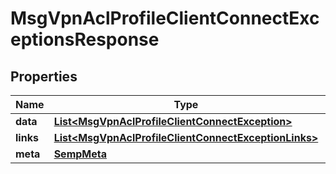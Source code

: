 

# MsgVpnAclProfileClientConnectExceptionsResponse


## Properties

| Name | Type | Description | Notes |
|------------ | ------------- | ------------- | -------------|
|**data** | [**List&lt;MsgVpnAclProfileClientConnectException&gt;**](MsgVpnAclProfileClientConnectException.md) |  |  [optional] |
|**links** | [**List&lt;MsgVpnAclProfileClientConnectExceptionLinks&gt;**](MsgVpnAclProfileClientConnectExceptionLinks.md) |  |  [optional] |
|**meta** | [**SempMeta**](SempMeta.md) |  |  |



